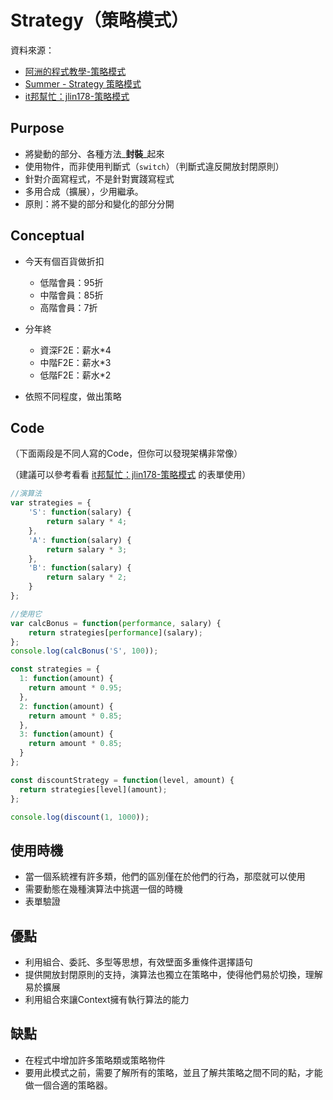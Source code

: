 # Strategy（策略模式）

資料來源：

* [阿洲的程式教學-策略模式](http://monkeycoding.com/?p=958) 
* [Summer - Strategy 策略模式](http://cythilya.blogspot.com/2015/07/javascript-design-pattern-strategy.html) 
* [it邦幫忙：jlin178-策略模式](https://ithelp.ithome.com.tw/articles/10202419)

## Purpose

* 將變動的部分、各種方法_**封裝**_起來 
* 使用物件，而非使用判斷式（`switch`）（判斷式違反開放封閉原則） 
* 針對介面寫程式，不是針對實踐寫程式 
* 多用合成（擴展），少用繼承。 
* 原則：將不變的部分和變化的部分分開

## Conceptual

* 今天有個百貨做折扣  


  * 低階會員：95折 
  * 中階會員：85折 
  * 高階會員：7折

  

* 分年終 
  * 資深F2E：薪水\*4 
  * 中階F2E：薪水\*3 
  * 低階F2E：薪水\*2 
* 依照不同程度，做出策略

## Code

（下面兩段是不同人寫的Code，但你可以發現架構非常像）

（建議可以參考看看 [it邦幫忙：jlin178-策略模式](https://ithelp.ithome.com.tw/articles/10202419) 的表單使用）

```javascript
//演算法
var strategies = {
	'S': function(salary) {
		return salary * 4;
	},
	'A': function(salary) {
		return salary * 3;
	},
	'B': function(salary) {
		return salary * 2;
	}
};

//使用它
var calcBonus = function(performance, salary) {
	return strategies[performance](salary);
};
console.log(calcBonus('S', 100));
```

```javascript
const strategies = {
  1: function(amount) {
    return amount * 0.95;
  },
  2: function(amount) {
    return amount * 0.85;
  },
  3: function(amount) {
    return amount * 0.85;
  }
};

const discountStrategy = function(level, amount) {
  return strategies[level](amount);
};

console.log(discount(1, 1000));
```

## 使用時機

* 當一個系統裡有許多類，他們的區別僅在於他們的行為，那麼就可以使用 
* 需要動態在幾種演算法中挑選一個的時機 
* 表單驗證

## 優點

* 利用組合、委託、多型等思想，有效壁面多重條件選擇語句 
* 提供開放封閉原則的支持，演算法也獨立在策略中，使得他們易於切換，理解易於擴展 
* 利用組合來讓Context擁有執行算法的能力

## 缺點

* 在程式中增加許多策略類或策略物件 
* 要用此模式之前，需要了解所有的策略，並且了解共策略之間不同的點，才能做一個合適的策略器。



### 














